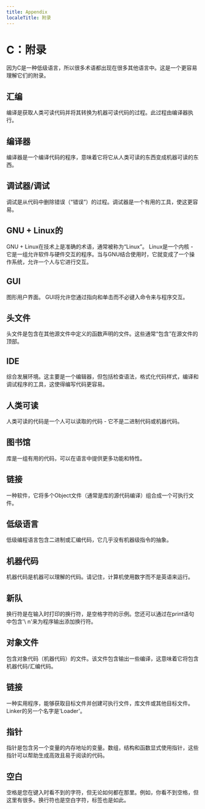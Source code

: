 ```yaml
---
title: Appendix
localeTitle: 附录
---
```

# C：附录

因为C是一种低级语言，所以很多术语都出现在很多其他语言中。这是一个更容易理解它们的附录。

## 汇编

编译是获取人类可读代码并将其转换为机器可读代码的过程。此过程由编译器执行。

## 编译器

编译器是一个编译代码的程序，意味着它将它从人类可读的东西变成机器可读的东西。

## 调试器/调试

调试是从代码中删除错误（“错误”）的过程。调试器是一个有用的工具，使这更容易。

## GNU + Linux的

GNU + Linux在技术上是准确的术语，通常被称为“Linux”。 Linux是一个内核 - 它是一组允许软件与硬件交互的程序。当与GNU结合使用时，它就变成了一个操作系统，允许一个人与它进行交互。

## GUI

图形用户界面。 GUI将允许您通过指向和单击而不必键入命令来与程序交互。

## 头文件

头文件是包含在其他源文件中定义的函数声明的文件。这些通常“包含”在源文件的顶部。

## IDE

综合发展环境。这主要是一个编辑器，但包括检查语法，格式化代码样式，编译和调试程序的工具，这使得编写代码更容易。

## 人类可读

人类可读的代码是一个人可以读取的代码 - 它不是二进制代码或机器代码。

## 图书馆

库是一组有用的代码，可以在语言中提供更多功能和特性。

## 链接

一种软件，它将多个Object文件（通常是库的源代码编译）组合成一个可执行文件。

## 低级语言

低级编程语言包含二进制或汇编代码，它几乎没有机器级指令的抽象。

## 机器代码

机器代码是机器可以理解的代码。请记住，计算机使用数字而不是英语来运行。

## 新队

换行符是在输入时打印的换行符，是空格字符的示例。您还可以通过在print语句中包含'\\ n'来为程序输出添加换行符。

## 对象文件

包含对象代码（机器代码）的文件。该文件包含输出一些编译，这意味着它将包含机器代码/汇编代码。

## 链接

一种实用程序，能够获取目标文件并创建可执行文件，库文件或其他目标文件。 Linker的另一个名字是'Loader'。

## 指针

指针是包含另一个变量的内存地址的变量。数组，结构和函数显式使用指针，这些指针可以帮助生成高效且易于阅读的代码。

## 空白

空格是您在键入时看不到的字符，但无论如何都在那里。例如，你看不到空格，但这里有很多。换行符也是空白字符，标签也是如此。